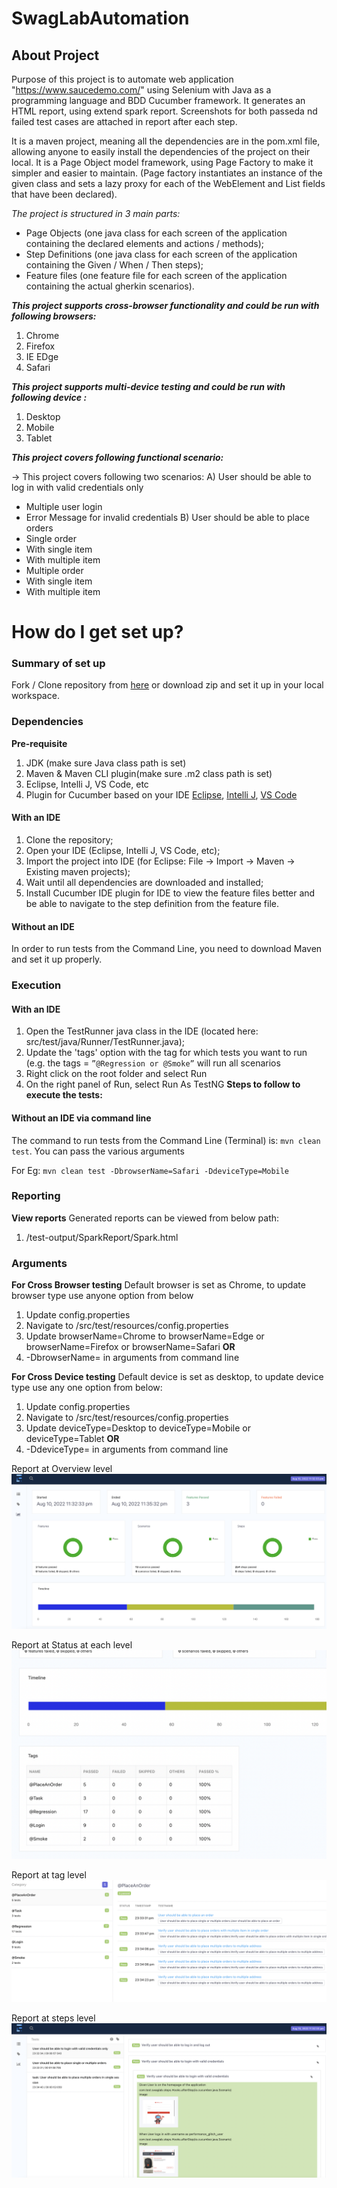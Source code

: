 # SwagLabAutomation

## About Project
Purpose of this project is to automate web application "https://www.saucedemo.com/" using Selenium with Java as a programming language and BDD Cucumber framework.
It generates an HTML report, using extend spark report. Screenshots for both passeda nd failed test cases are attached in report after each step.

It is a maven project, meaning all the dependencies are in the pom.xml file, allowing anyone to easily install the dependencies of the project on their local.
It is a Page Object model framework, using Page Factory to make it simpler and easier to maintain.
(Page factory instantiates an instance of the given class and sets a lazy proxy for each of the WebElement and List<WebElement> fields that have been declared).

*The project is structured in 3 main parts:*
- Page Objects (one java class for each screen of the application containing the declared elements and actions / methods);
- Step Definitions (one java class for each screen of the application containing the Given / When / Then steps);
- Feature files (one feature file for each screen of the application containing the actual gherkin scenarios).

***This project supports cross-browser functionality and could be run with following browsers:***
1. Chrome
2. Firefox
3. IE EDge
4. Safari

***This project supports multi-device testing and could be run with following device :***
1. Desktop
2. Mobile
3. Tablet

***This project covers following functional scenario:***


-> This project covers following two scenarios:
A) User should be able to log in with valid credentials only
- Multiple user login
- Error Message for invalid credentials
B) User should be able to place orders
- Single order
- With single item
- With multiple item
- Multiple order
- With single item
- With multiple item

# How do I get set up? ##

### Summary of set up

Fork / Clone repository from [here](https://github.com/bintu27/SwagLabAutomation.git)
or download zip and set it up in your local workspace.

### Dependencies

**Pre-requisite**
1. JDK  (make sure Java class path is set)
2. Maven & Maven CLI plugin(make sure .m2 class path is set)
3. Eclipse, Intelli J, VS Code, etc
4. Plugin for Cucumber based on your IDE
   [Eclipse](https://marketplace.eclipse.org/content/cucumber-eclipse-plugin), [Intelli J](https://www.jetbrains.com/help/idea/enabling-cucumber-support-in-project.html), [VS Code](https://marketplace.visualstudio.com/items?itemName=alexkrechik.cucumberautocomplete)

#### With an IDE

1. Clone the repository;
2. Open your IDE (Eclipse, Intelli J, VS Code, etc);
3. Import the project into IDE (for Eclipse: File -> Import -> Maven -> Existing maven projects);
4. Wait until all dependencies are downloaded and installed;
5. Install Cucumber IDE plugin for IDE to view the feature files better and be able to navigate to the step definition from the feature file.

#### Without an IDE

In order to run tests from the Command Line, you need to download Maven and set it up properly.

### Execution

#### With an IDE

1. Open the TestRunner java class in the IDE (located here: src/test/java/Runner/TestRunner.java);
2. Update the 'tags' option with the tag for which tests you want to run (e.g. the tags = `”@Regression or @Smoke”` will run all scenarios
3. Right click on the root folder and select Run
4. On the right panel of Run, select Run As TestNG
   **Steps to follow to execute the tests:**

#### Without an IDE via command line

The command to run tests from the Command Line (Terminal) is: `mvn clean test`.
You can pass the various arguments

For Eg: `mvn clean test -DbrowserName=Safari -DdeviceType=Mobile`


### Reporting

**View reports**
Generated reports can be viewed from below path:
1) /test-output/SparkReport/Spark.html

### Arguments

**For Cross Browser testing**
Default browser is set as Chrome, to update browser type use anyone option from below
1. Update config.properties
1. Navigate to /src/test/resources/config.properties
2. Update browserName=Chrome to browserName=Edge or browserName=Firefox or browserName=Safari
**OR**
2. -DbrowserName=<nameOfBrowser> in arguments from command line

**For Cross Device testing**
Default device is set as desktop, to update device type use any one option from below:
1. Update config.properties
1. Navigate to /src/test/resources/config.properties
2. Update deviceType=Desktop to deviceType=Mobile or deviceType=Tablet
**OR**
2. -DdeviceType=<typeOfDevice> in arguments from command line


Report at Overview level
![Screenshot](https://github.com/bintu27/SwagLabAutomation/blob/master/test-output/Report%201.png)

Report at Status at each level
![Screenshot](https://github.com/bintu27/SwagLabAutomation/blob/master/test-output/Report%202.png)

Report at tag level
![Screenshot](https://github.com/bintu27/SwagLabAutomation/blob/master/test-output/Report%203.png)

Report at steps level
![Screenshot](https://github.com/bintu27/SwagLabAutomation/blob/master/test-output/Report%204.png)

